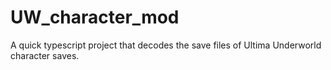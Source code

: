 # UW_character_mod
A quick typescript project that decodes the save files of Ultima Underworld character saves.
